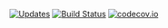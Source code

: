 [![Updates](https://pyup.io/repos/github/pyupio/octohook/shield.svg)](https://pyup.io/repos/github/pyupio/octohook/) [![Build Status](https://travis-ci.org/pyupio/octohook.svg?branch=master)](https://travis-ci.org/pyupio/octohook) [![codecov.io](https://codecov.io/github/pyupio/octohook/coverage.svg?branch=master)](https://codecov.io/github/pyupio/octohook?branch=master)